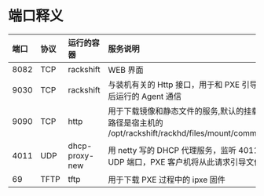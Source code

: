# 端口释义
| 端口 | 协议|运行的容器 | 服务说明 |
| :-----| :---- |:---- | :---- |
| 8082 | TCP | rackshift | WEB 界面 |
| 9030 | TCP | rackshift | 与装机有关的 Http 接口，用于和 PXE 引导之后运行的 Agent 通信 |
| 9090| TCP | http | 用于下载镜像和静态文件的服务,默认的挂载路径是宿主机的 /opt/rackshift/rackhd/files/mount/common|
| 4011 | UDP | dhcp-proxy-new | 用 netty 写的 DHCP 代理服务，监听 4011 UDP 端口，PXE 客户机将从此请求引导文件 |
| 69 | TFTP | tftp | 用于下载 PXE 过程中的 ipxe 固件 |
